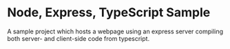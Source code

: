 # Node, Express, TypeScript Sample

A sample project which hosts a webpage using an express server compiling both server- and client-side code from typescript.